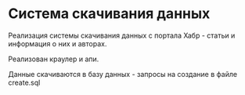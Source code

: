 # Система скачивания данных
Реализация системы скачивания данных с портала Хабр - статьи и информация о них и авторах.

Реализован краулер и апи.

Данные скачиваются в базу данных - запросы на создание в файле create.sql
